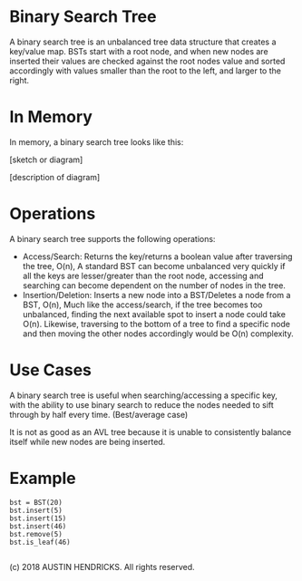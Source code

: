 # Binary Search Tree

A binary search tree is an unbalanced tree data structure that creates a key/value map. BSTs start with a root node, and when new nodes are inserted their values are checked against the root nodes value and sorted accordingly with values smaller than the root to the left, and larger to the right.

# In Memory

In memory, a binary search tree looks like this:

\[sketch or diagram\]

\[description of diagram\]

# Operations

A binary search tree supports the following operations:

* Access/Search: Returns the key/returns a boolean value after traversing the tree, O(n), A standard BST can become unbalanced very quickly if all the keys are lesser/greater than the root node, accessing and searching can become dependent on the number of nodes in the tree.
* Insertion/Deletion: Inserts a new node into a BST/Deletes a node from a BST, O(n), Much like the access/search, if the tree becomes too unbalanced, finding the next available spot to insert a node could take O(n). Likewise, traversing to the bottom of a tree to find a specific node and then moving the other nodes accordingly would be O(n) complexity.

# Use Cases

A binary search tree is useful when searching/accessing a specific key, with the ability to use binary search to reduce the nodes needed to sift through by half every time. (Best/average case)

It is not as good as an AVL tree because it is unable to consistently balance itself while new nodes are being inserted.

# Example

```
bst = BST(20)
bst.insert(5)
bst.insert(15)
bst.insert(46)
bst.remove(5)
bst.is_leaf(46)
  
```

(c) 2018 AUSTIN HENDRICKS. All rights reserved.
